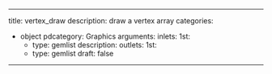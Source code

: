 
---
title: vertex_draw
description: draw a vertex array
categories:
  - object
pdcategory: Graphics
arguments:
inlets:
  1st:
    - type: gemlist
      description:
outlets:
  1st:
    - type: gemlist
draft: false
---

